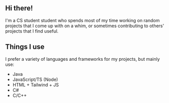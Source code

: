 ## Hi there!

I'm a CS student student who spends most of my time working on random projects that I come up with on a whim, or sometimes contributing to others' projects that I find useful.

## Things I use
I prefer a variety of languages and frameworks for my projects, but mainly use:
- Java
- JavaScript/TS (Node)
- HTML + Tailwind + JS
- C#
- C/C++
<!--
**CominAtYou/CominAtYou** is a ✨ _special_ ✨ repository because its `README.md` (this file) appears on your GitHub profile.

Here are some ideas to get you started:

- 🔭 I’m currently working on ...
- 🌱 I’m currently learning ...
- 👯 I’m looking to collaborate on ...
- 🤔 I’m looking for help with ...
- 💬 Ask me about ...
- 📫 How to reach me: ...
- 😄 Pronouns: ...
- ⚡ Fun fact: ...
-->
